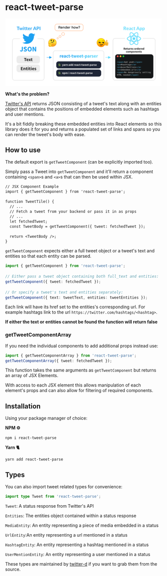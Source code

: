 # react-tweet-parse

![React Tweet Parse](https://github.com/miles-crighton/react-tweet-parse/blob/master/readme-image.png)

**What's the problem?**

[Twitter's API](https://developer.twitter.com/en/docs/twitter-api/v1) returns JSON consisting of a tweet's text along with an entities object that contains the positions of embedded elements such as hashtags and user mentions.

It's a bit fiddly breaking these embedded entities into React elements so this library does it for you and returns a populated set of links and spans so you can render the tweet's body with ease.

## How to use

The default export is `getTweetComponent` (can be explicitly imported too).

Simply pass a Tweet into `getTweetComponent` and it'll return a component containing `<span>`s and `<a>`s that can then be used within JSX.

```tsx
// JSX Component Example
import { getTweetComponent } from 'react-tweet-parse';

function TweetTile() {
  // ...
  // Fetch a tweet from your backend or pass it in as props
  // ...
  let fetchedTweet;
  const TweetBody = getTweetComponent({ tweet: fetchedTweet });

  return <TweetBody />;
}
```

`getTweetComponent` expects either a full tweet object or a tweet's text and entities so that each entity can be parsed.

```ts
import { getTweetComponent } from 'react-tweet-parse';

// Either pass a tweet object containing both full_text and entities:
getTweetComponent({ tweet: fetchedTweet });

// Or specify a tweet's text and entities separately:
getTweetComponent({ text: tweetText, entities: tweetEntities });
```

Each link will have its href set to the entities's corresponding url. For example hashtags link to the url `https://twitter.com/hashtags/<hashtag>`.

**If either the text or entities cannot be found the function will return false**

### getTweetComponentArray

If you need the individual components to add additional props instead use:

```ts
import { getTweetComponentArray } from 'react-tweet-parse';
getTweetComponentArray({ tweet: fetchedTweet });
```

This function takes the same arguments as `getTweetComponent` but returns an array of JSX Elements.

With access to each JSX element this allows manipulation of each element's props and can also allow for filtering of required components.

## Installation

Using your package manager of choice:

**NPM ⚙️**

`npm i react-tweet-parse`

**Yarn 🐈**

`yarn add react-tweet-parse`

## Types

You can also import tweet related types for convenience:

```ts
import type Tweet from 'react-tweet-parse';
```

`Tweet`: A status response from Twitter's API

`Entities`: The entities object contained within a status response

`MediaEntity`: An entity representing a piece of media embedded in a status

`UrlEntity`:An entity representing a url mentioned in a status

`HashtagEntity`: An entity representing a hashtag mentioned in a status

`UserMentionEntity`: An entity representing a user mentioned in a status

These types are maintained by [twitter-d](https://github.com/abraham/twitter-d) if you want to grab them from the source.
